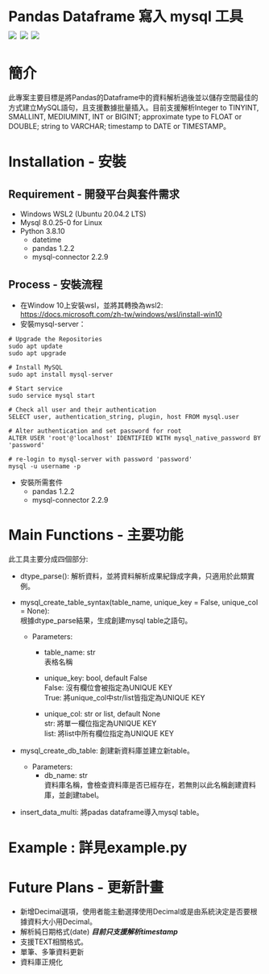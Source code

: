 Pandas Dataframe 寫入 mysql 工具  
![](https://img.shields.io/badge/python-3.8-blue) ![](https://img.shields.io/badge/MySQL-8.0.25--0%20LTS-orange) ![](https://img.shields.io/badge/Ubuntu-20.04.2%20LTS-orange)
===============================
# 簡介
此專案主要目標是將Pandas的Dataframe中的資料解析過後並以儲存空間最佳的方式建立MySQL語句，且支援數據批量插入。目前支援解析Integer to TINYINT, SMALLINT, MEDIUMINT, INT or BIGINT; approximate type to FLOAT or DOUBLE; string to VARCHAR; timestamp to DATE or TIMESTAMP。

# Installation - 安裝
## Requirement - 開發平台與套件需求

* Windows WSL2 (Ubuntu 20.04.2 LTS)
* Mysql 8.0.25-0 for Linux
* Python 3.8.10
  * datetime 
  * pandas 1.2.2
  * mysql-connector 2.2.9

## Process - 安裝流程
* 在Window 10上安裝wsl，並將其轉換為wsl2: https://docs.microsoft.com/zh-tw/windows/wsl/install-win10
* 安裝mysql-server：
````
# Upgrade the Repositories
sudo apt update 
sudo apt upgrade

# Install MySQL
sudo apt install mysql-server

# Start service
sudo service mysql start

# Check all user and their authentication 
SELECT user, authentication_string, plugin, host FROM mysql.user

# Alter authentication and set password for root
ALTER USER 'root'@'localhost' IDENTIFIED WITH mysql_native_password BY 'password'

# re-login to mysql-server with password 'password'
mysql -u username -p
````
* 安裝所需套件
  * pandas 1.2.2
  * mysql-connector 2.2.9


# Main Functions - 主要功能
此工具主要分成四個部分: 
* dtype_parse(): 解析資料，並將資料解析成果紀錄成字典，只適用於此類實例。
* mysql_create_table_syntax(table_name, unique_key = False, unique_col = None):  
根據dtype_parse結果，生成創建mysql table之語句。  

  * Parameters:
    * table_name: str  
    表格名稱  

    * unique_key: bool, default False  
    False: 沒有欄位會被指定為UNIQUE KEY  
    True: 將unique_col中str/list皆指定為UNIQUE KEY  

    * unique_col: str or list, default None  
    str: 將單一欄位指定為UNIQUE KEY  
    list: 將list中所有欄位指定為UNIQUE KEY

* mysql_create_db_table: 創建新資料庫並建立新table。
  * Parameters:
    * db_name: str  
    資料庫名稱，會檢查資料庫是否已經存在，若無則以此名稱創建資料庫，並創建tabel。  

* insert_data_multi: 將padas dataframe導入mysql table。

# Example : 詳見example.py

# Future Plans - 更新計畫
* 新增Decimal選項，使用者能主動選擇使用Decimal或是由系統決定是否要根據資料大小用Decimal。
* 解析純日期格式(date) *__目前只支援解析timestamp__*
* 支援TEXT相關格式。
* 單筆、多筆資料更新
* 資料庫正規化


